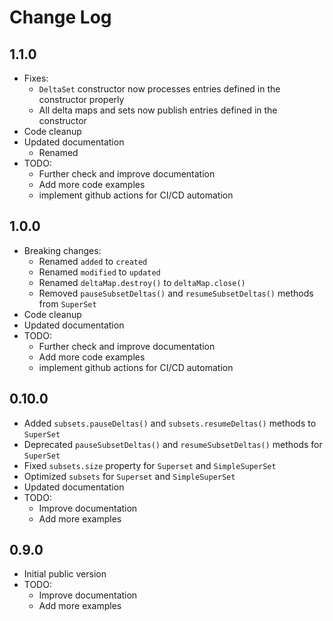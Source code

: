# Change Log

## 1.1.0
- Fixes:
  - `DeltaSet` constructor now processes entries defined in the constructor properly
  - All delta maps and sets now publish entries defined in the constructor 
- Code cleanup
- Updated documentation
  - Renamed
- TODO:
  - Further check and improve documentation
  - Add more code examples
  - implement github actions for CI/CD automation
## 1.0.0
- Breaking changes:
  - Renamed `added` to `created`
  - Renamed `modified` to `updated`
  - Renamed `deltaMap.destroy()` to `deltaMap.close()`
  - Removed `pauseSubsetDeltas()` and `resumeSubsetDeltas()` methods from `SuperSet`
- Code cleanup
- Updated documentation
- TODO:
  - Further check and improve documentation
  - Add more code examples
  - implement github actions for CI/CD automation

## 0.10.0
- Added `subsets.pauseDeltas()` and `subsets.resumeDeltas()` methods to `SuperSet`
- Deprecated `pauseSubsetDeltas()` and `resumeSubsetDeltas()` methods for `SuperSet`
- Fixed `subsets.size` property for `Superset` and `SimpleSuperSet`
- Optimized `subsets` for `Superset` and `SimpleSuperSet`
- Updated documentation
- TODO: 
  - Improve documentation 
  - Add more examples

## 0.9.0
- Initial public version
- TODO: 
  - Improve documentation
  - Add more examples
